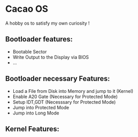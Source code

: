 # Cacao OS
A hobby os to satisfy my own curiosity !

## Bootloader features:
* Bootable Sector
* Write Output to the Display via BIOS
* ...

## Bootloader necessary Features:
* Load a File from Disk into Memory and jump to it (Kernel)
* Enable A20 Gate (Necessary for Protected Mode)
* Setup IDT,GDT (Necesssary for Protected Mode)
* Jump into Protected Mode
* Jump into Long Mode

## Kernel Features:
